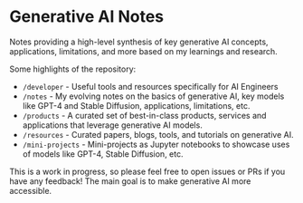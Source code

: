 # Generative AI Notes 

Notes providing a high-level synthesis of key generative AI concepts, applications, limitations, and more based on my learnings and research.

Some highlights of the repository:

- `/developer` - Useful tools and resources specifically for AI Engineers
- `/notes` - My evolving notes on the basics of generative AI, key models like GPT-4 and Stable Diffusion, applications, limitations, etc.
- `/products` - A curated set of best-in-class products, services and applications that leverage generative AI models.
- `/resources` - Curated papers, blogs, tools, and tutorials on generative AI.
- `/mini-projects` - Mini-projects as Jupyter notebooks to showcase uses of models like GPT-4, Stable Diffusion, etc.

This is a work in progress, so please feel free to open issues or PRs if you have any feedback! The main goal is to make generative AI more accessible.
